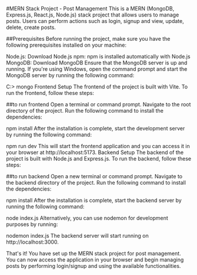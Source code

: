#MERN Stack Project - Post Management
This is a MERN (MongoDB, Express.js, React.js, Node.js) stack project that allows users to manage posts. Users can perform actions such as login, signup and view, update, delete,  create posts.


##Prerequisites
Before running the project, make sure you have the following prerequisites installed on your machine:


Node.js: Download Node.js
npm: npm is installed automatically with Node.js
MongoDB: Download MongoDB
Ensure that the MongoDB server is up and running. If you're using Windows, open the command prompt and start the MongoDB server by running the following command:



C:\> mongo
Frontend Setup
The frontend of the project is built with Vite. To run the frontend, follow these steps:


##to run frontend
Open a terminal or command prompt.
Navigate to the root directory of the project.
Run the following command to install the dependencies:



npm install
After the installation is complete, start the development server by running the following command:



npm run dev
This will start the frontend application and you can access it in your browser at http://localhost:5173.
Backend Setup
The backend of the project is built with Node.js and Express.js. To run the backend, follow these steps:


##to run backend
Open a new terminal or command prompt.
Navigate to the backend directory of the project.
Run the following command to install the dependencies:



npm install
After the installation is complete, start the backend server by running the following command:



node index.js
Alternatively, you can use nodemon for development purposes by running:



nodemon index.js
The backend server will start running on http://localhost:3000.



That's it! You have set up the MERN stack project for post management. You can now access the application in your browser and begin managing posts by performing login/signup and using the available functionalities.
